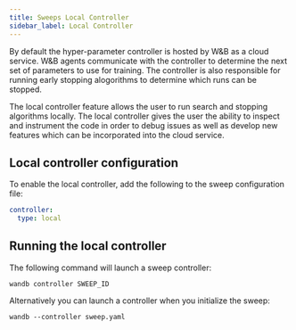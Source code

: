 ```yaml
---
title: Sweeps Local Controller
sidebar_label: Local Controller
---
```


By default the hyper-parameter controller is hosted by W&B as a cloud service.  W&B agents communicate with the controller to determine the next
set of parameters to use for training.  The controller is also responsible for running early stopping alogorithms to determine which runs can be
stopped.

The local controller feature allows the user to run search and stopping algorithms locally.  The local controller gives the user the ability to inspect
and instrument the code in order to debug issues as well as develop new features which can be incorporated into the cloud service.

## Local controller configuration

To enable the local controller, add the following to the sweep configuration file:

```yaml
controller:
  type: local
```

## Running the local controller

The following command will launch a sweep controller:
```shell
wandb controller SWEEP_ID
```

Alternatively you can launch a controller when you initialize the sweep:
```shell
wandb --controller sweep.yaml
```


